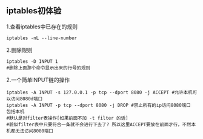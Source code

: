 

## iptables初体验

1.查看iptables中已存在的规则

```shell
iptables -nL --line-number
```

2.删除规则

```shell
iptables -D INPUT 1
#删除上面那个命令显示出来的行号的规则
```

2.一个简单INPUT链的操作

```shell
iptables -A INPUT -s 127.0.0.1 -p tcp --dport 8080 -j ACCEPT #允许本机可以访问8080d端口
iptables -A INPUT -p tcp --dport 8080 -j DROP #禁止所有的ip访问8080端口 包括本机
#默认是对filter表操作[如果前面不加 -t filter 的话]
#貌似filter表中只要符合一条就不会进行下去了? 所以这里ACCEPT要放在前面才行，不然本机都无法访问8080端口
```


